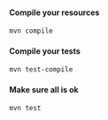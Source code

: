 #### Compile your resources
```bash
mvn compile
```

#### Compile your tests

```bash
mvn test-compile
```

#### Make sure all is ok
```bash
mvn test
```
